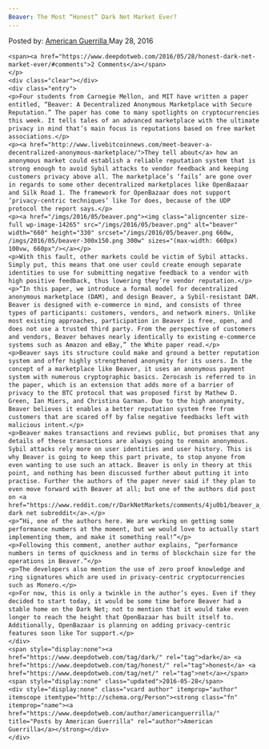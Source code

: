 ```yaml
---
Beaver: The Most “Honest” Dark Net Market Ever?
---
```

<article class="post-listing post-14264 post type-post status-publish format-standard has-post-thumbnail hentry  tag-dark tag-honest tag-net">
    <div class="post-inner">
        <span>Posted by: <a href="https://www.deepdotweb.com/author/americanguerrilla/" title="">American Guerrilla </a></span>
    <span>May 28, 2016</span>
    
    <span><a href="https://www.deepdotweb.com/2016/05/28/honest-dark-net-market-ever/#comments">2 Comments</a></span>
    </p>
    <div class="clear"></div>
    <div class="entry">
    <p>Four students from Carnegie Mellon, and MIT have written a paper entitled, “Beaver: A Decentralized Anonymous Marketplace with Secure Reputation.” The paper has come to many spotlights on cryptocurrencies this week. It tells tales of an advanced marketplace with the ultimate privacy in mind that’s main focus is reputations based on free market associations.</p>
    <p><a href="http://www.livebitcoinnews.com/meet-beaver-a-decentralized-anonymous-marketplace/">They tell about</a> how an anonymous market could establish a reliable reputation system that is strong enough to avoid Sybil attacks to vendor feedback and keeping customers privacy above all. The marketplace’s ‘fails’ are gone over in regards to some other decentralized marketplaces like OpenBazaar and Silk Road 1. The framework for OpenBazaar does not support ‘privacy-centric techniques’ like Tor does, because of the UDP protocol the report says.</p>
    <p><a href="/imgs/2016/05/beaver.png"><img class="aligncenter size-full wp-image-14265" src="/imgs/2016/05/beaver.png" alt="beaver" width="660" height="330" srcset="/imgs/2016/05/beaver.png 660w, /imgs/2016/05/beaver-300x150.png 300w" sizes="(max-width: 660px) 100vw, 660px"/></a></p>
    <p>With this fault, other markets could be victim of Sybil attacks. Simply put, this means that one user could create enough separate identities to use for submitting negative feedback to a vendor with high positive feedback, thus lowering they’re vendor reputation.</p>
    <p>“In this paper, we introduce a formal model for decentralized anonymous marketplace (DAM), and design Beaver, a Sybil-resistant DAM. Beaver is designed with e-commerce in mind, and consists of three types of participants: customers, vendors, and network miners. Unlike most existing approaches, participation in Beaver is free, open, and does not use a trusted third party. From the perspective of customers and vendors, Beaver behaves nearly identically to existing e-commerce systems such as Amazon and eBay,” the White paper read.</p>
    <p>Beaver says its structure could make and ground a better reputation system and offer highly strengthened anonymity for its users. In the concept of a marketplace like Beaver, it uses an anonymous payment system with numerous cryptographic basics. Zerocash is referred to in the paper, which is an extension that adds more of a barrier of privacy to the BTC protocol that was proposed first by Mathew D. Green, Ian Miers, and Christina Garman. Due to the high anonymity, Beaver believes it enables a better reputation system free from customers that are scared off by false negative feedbacks left with malicious intent.</p>
    <p>Beaver makes transactions and reviews public, but promises that any details of these transactions are always going to remain anonymous. Sybil attacks rely more on user identities and user history. This is why Beaver is going to keep this part private, to stop anyone from even wanting to use such an attack. Beaver is only in theory at this point, and nothing has been discussed further about putting it into practise. Further the authors of the paper never said if they plan to even move forward with Beaver at all; but one of the authors did post on <a href="https://www.reddit.com/r/DarkNetMarkets/comments/4ju0b1/beaver_a_decentralized_anonymous_marketplace_with/">a dark net subreddit</a>.</p>
    <p>“Hi, one of the authors here. We are working on getting some performance numbers at the moment, but we would love to actually start implementing them, and make it something real!”</p>
    <p>Following this comment, another author explains, “performance numbers in terms of quickness and in terms of blockchain size for the operations in Beaver.”</p>
    <p>The developers also mention the use of zero proof knowledge and ring signatures which are used in privacy-centric cryptocurrencies such as Monero.</p>
    <p>For now, this is only a twinkle in the author’s eyes. Even if they decided to start today, it would be some time before Beaver had a stable home on the Dark Net; not to mention that it would take even longer to reach the height that OpenBazaar has built itself to. Additionally, OpenBazaar is planning on adding privacy-centric features soon like Tor support.</p>
    </div>
    <span style="display:none"><a href="https://www.deepdotweb.com/tag/dark/" rel="tag">dark</a> <a href="https://www.deepdotweb.com/tag/honest/" rel="tag">honest</a> <a href="https://www.deepdotweb.com/tag/net/" rel="tag">net</a></span> <span style="display:none" class="updated">2016-05-28</span>
    <div style="display:none" class="vcard author" itemprop="author" itemscope itemtype="http://schema.org/Person"><strong class="fn" itemprop="name"><a href="https://www.deepdotweb.com/author/americanguerrilla/" title="Posts by American Guerrilla" rel="author">American Guerrilla</a></strong></div>
    </div>
</article>

